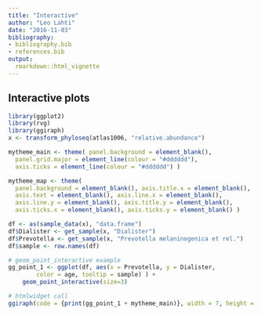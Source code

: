 ```yaml
---
title: "Interactive"
author: "Leo Lahti"
date: "2016-11-03"
bibliography: 
- bibliography.bib
- references.bib
output: 
  rmarkdown::html_vignette
---
```

<!--
  %\VignetteEngine{knitr::rmarkdown}
  %\VignetteIndexEntry{microbiome tutorial - Interactive}
  %\usepackage[utf8]{inputenc}
  %\VignetteEncoding{UTF-8}  
-->


## Interactive plots


```r
library(ggplot2)
library(rvg)
library(ggiraph)
x <- transform_phyloseq(atlas1006, "relative.abundance")

mytheme_main <- theme( panel.background = element_blank(), 
  panel.grid.major = element_line(colour = "#dddddd"), 
  axis.ticks = element_line(colour = "#dddddd") )

mytheme_map <- theme(
  panel.background = element_blank(), axis.title.x = element_blank(),
  axis.text = element_blank(), axis.line.x = element_blank(),
  axis.line.y = element_blank(), axis.title.y = element_blank(),
  axis.ticks.x = element_blank(), axis.ticks.y = element_blank() )

df <- as(sample_data(x), "data.frame")
df$Dialister <- get_sample(x, "Dialister")
df$Prevotella <- get_sample(x, "Prevotella melaninogenica et rel.")
df$sample <- row.names(df)

# geom_point_interactive example
gg_point_1 <- ggplot(df, aes(x = Prevotella, y = Dialister, 
        color = age, tooltip = sample) ) + 
    geom_point_interactive(size=3)

# htmlwidget call
ggiraph(code = {print(gg_point_1 + mytheme_main)}, width = 7, height = 6)
```

